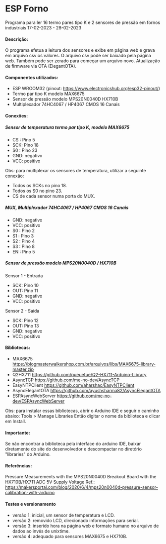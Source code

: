 # ESP Forno

Programa para ler 16 termo pares tipo K e 2 sensores de pressão em fornos industriais
17-02-2023 - 28-02-2023

#### Descrição:
O programa efetua a leitura dos sensores e exibe em página web e grava em arquivo csv os valores.
O arquivo csv pode ser baixado pela página web. Também pode ser zerado para começar um arquivo novo.
Atualização de firmware via OTA (ElegantOTA).

#### Componentes utilizados:
- ESP WROOM32 (pinout: https://www.electronicshub.org/esp32-pinout/)
- Termo par tipo K modelo MAX6675
- Sensor de pressão modelo MPS20N0040D HX710B
- Multiplexador 74HC4067 / HP4067 CMOS 16 Canais

#### Conexões:
##### Sensor de temperatura termo par tipo K, modelo MAX6675
- CS : Pino 5
- SCK: Pino 18
- S0 : Pino 23
- GND: negativo
- VCC: positivo

Obs: para multiplexar os sensores de temperatura, utilizar a seguinte conexão:
- Todos os SCKs no pino 18.
- Todos os S0 no pino 23.
- CS de cada sensor numa porta do MUX.

##### MUX, Multiplexador 74HC4067 / HP4067 CMOS 16 Canais
- GND: negativo
- VCC: positivo
- S0 : Pino 2
- S1 : Pino 3
- S2 : Pino 4
- S3 : Pino 8
- EN : Pino 5

##### Sensor de pressão modelo MPS20N0040D / HX710B

Sensor 1 - Entrada
- SCK: Pino 10
- OUT: Pino 11
- GND: negativo
- VCC: positivo

Sensor 2 - Saída
- SCK: Pino 12
- OUT: Pino 13
- GND: negativo
- VCC: positivo

#### Bibliotecas:
- MAX6675
https://blogmasterwalkershop.com.br/arquivos/libs/MAX6675-library-master.zip
- Q2HX711
https://github.com/queuetue/Q2-HX711-Arduino-Library
- AsyncTCP
https://github.com/me-no-dev/AsyncTCP
- EasyNTPClient
https://github.com/aharshac/EasyNTPClient
- AsyncElegantOTA
https://github.com/ayushsharma82/AsyncElegantOTA
- ESPAsyncWebServer
https://github.com/me-no-dev/ESPAsyncWebServer

Obs: para instalar essas bibliotecas, abrir o Arduino IDE e seguir o caminho abaixo:
Tools > Manage Libraries
Então digitar o nome da biblioteca e clicar em Install.

#### Importante: 
Se não encontrar a biblioteca pela interface do arduino IDE,
baixar diretamente do site do desenvolvedor e descompactar no diretório "libraries" do Arduino.

#### Referências:
Pressure Measurements with the MPS20N0040D Breakout Board with the HX710B/HX711 ADC 5V Supply Voltage
Ref.: https://makersportal.com/blog/2020/6/4/mps20n0040d-pressure-sensor-calibration-with-arduino

#### Testes e versionamento
- versão 1: inicial, um sensor de temperatura e LCD.
- versão 2: removido LCD, direcionado informações para serial.
- versão 3: inserido hora na página web e formato humano no arquivo de dados ao invés de unixtime.
- versão 4: adequado para sensores MAX6675 e HX710B.
